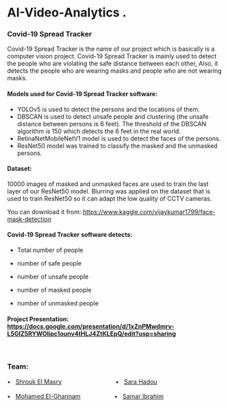 # AI-Video-Analytics .
### Covid-19 Spread Tracker
Covid-19 Spread Tracker is the name of our project which is basically
is a computer vision project.
Covid-19 Spread Tracker is mainly used to detect the people who are violating the safe distance between each other,
Also, it detects the people who are wearing masks and people who are not wearing masks.

#### **Models used for Covid-19 Spread Tracker software:**
- YOLOv5 is used to detect the persons and the locations of them.
- DBSCAN is used to detect unsafe people and clustering (the unsafe distance between persons is 6 feet). The threshold of the DBSCAN algorithm is 150 which detects the 6 feet in the real world.
- RetinaNetMobileNetV1 model is used to detect the faces of the persons.
- ResNet50 model was trained to classify the masked and the unmasked persons.

#### Dataset:
10000 images of masked and unmasked faces are used to train the last layer of our ResNet50 model.
Blurring was applied on the dataset that is used to train ResNet50 so it can adapt the low quality of CCTV cameras.

You can download it from: https://www.kaggle.com/vijaykumar1799/face-mask-detection

#### **Covid-19 Spread Tracker software detects:**

- Total number of people

- number of safe people

- number of unsafe people

- number of masked people

- number of unmasked people

#### Project Presentation: https://docs.google.com/presentation/d/1xZnPMwdmrv-L5GlZ5RYWOlipc1ounv4tHLJ4ZtKLEpQ/edit?usp=sharing


<br>

### Team:

&#8226; &nbsp; [Shrouk El Masry](https://github.com/shrouk9) &nbsp;&nbsp;&nbsp;&nbsp;&nbsp;&nbsp;&nbsp;&nbsp;&nbsp;&nbsp;&nbsp;&nbsp;&nbsp;&nbsp;&nbsp;&nbsp;&nbsp;&nbsp;&nbsp;&nbsp;&nbsp;&nbsp;&nbsp;&nbsp;&nbsp;&nbsp;&nbsp;&nbsp;&nbsp;&nbsp;  &#8226; &nbsp; [Sara Hadou](https://github.com/SaraHadou)
<br><br>
&#8226; &nbsp; [Mohamed El-Ghannam](https://github.com/moghanam66) &nbsp;&nbsp;&nbsp;&nbsp;&nbsp;&nbsp;&nbsp;&nbsp;&nbsp;&nbsp;&nbsp;&nbsp;&nbsp;&nbsp;&nbsp;&nbsp;&nbsp;&nbsp;  &#8226; &nbsp; [Samar Ibrahim](https://github.com/samaribrahim95)


